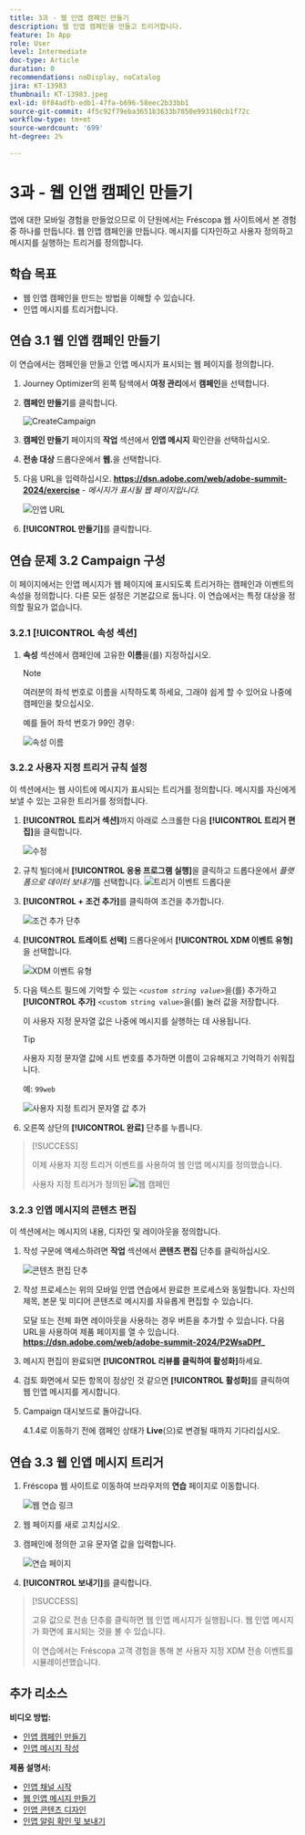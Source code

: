 ```yaml
---
title: 3과 - 웹 인앱 캠페인 만들기
description: 웹 인앱 캠페인을 만들고 트리거합니다.
feature: In App
role: User
level: Intermediate
doc-type: Article
duration: 0
recommendations: noDisplay, noCatalog
jira: KT-13983
thumbnail: KT-13983.jpeg
exl-id: 0f84adfb-edb1-47fa-b696-58eec2b33bb1
source-git-commit: 4f5c92f79eba3651b3633b7850e993160cb1f72c
workflow-type: tm+mt
source-wordcount: '699'
ht-degree: 2%

---
```


# 3과 - 웹 인앱 캠페인 만들기

앱에 대한 모바일 경험을 만들었으므로 이 단원에서는 Fréscopa 웹 사이트에서 본 경험 중 하나를 만듭니다. 웹 인앱 캠페인을 만듭니다. 메시지를 디자인하고 사용자 정의하고 메시지를 실행하는 트리거를 정의합니다.

## 학습 목표

* 웹 인앱 캠페인을 만드는 방법을 이해할 수 있습니다.
* 인앱 메시지를 트리거합니다.

## 연습 3.1 웹 인앱 캠페인 만들기

이 연습에서는 캠페인을 만들고 인앱 메시지가 표시되는 웹 페이지를 정의합니다.

1. Journey Optimizer의 왼쪽 탐색에서 **여정 관리**&#x200B;에서 **캠페인**&#x200B;을 선택합니다.

1. **캠페인 만들기**&#x200B;를 클릭합니다.

   ![CreateCampaign](/help/summit/l820-lab-workbook/assets/4-1-create-campaign.png)

1. **캠페인 만들기** 페이지의 **작업** 섹션에서 **인앱 메시지** 확인란을 선택하십시오.

1. **전송 대상** 드롭다운에서 **웹.**&#x200B;을 선택합니다.

1. 다음 URL을 입력하십시오. **https://dsn.adobe.com/web/adobe-summit-2024/exercise** - *메시지가 표시될 웹 페이지입니다.*

   ![인앱 URL](/help/summit/l820-lab-workbook/assets/4-1-1-in-app-url.png)

1. **[!UICONTROL 만들기]**&#x200B;를 클릭합니다.

## 연습 문제 3.2 Campaign 구성

이 페이지에서는 인앱 메시지가 웹 페이지에 표시되도록 트리거하는 캠페인과 이벤트의 속성을 정의합니다. 다른 모든 설정은 기본값으로 둡니다. 이 연습에서는 특정 대상을 정의할 필요가 없습니다.

### 3.2.1 [!UICONTROL 속성 섹션]

1. **속성** 섹션에서 캠페인에 고유한 **이름**&#x200B;을(를) 지정하십시오.

   >[!NOTE]
   > 여러분의 좌석 번호로 이름을 시작하도록 하세요, 그래야 쉽게 할 수 있어요
   > 나중에 캠페인을 찾으십시오.
   > 
   > 예를 들어 좌석 번호가 99인 경우: 
   >
   > ![속성 이름](/help/summit/l820-lab-workbook/assets/4-1-2-properties-name.png)


### 3.2.2 사용자 지정 트리거 규칙 설정

이 섹션에서는 웹 사이트에 메시지가 표시되는 트리거를 정의합니다. 메시지를 자신에게 보낼 수 있는 고유한 트리거를 정의합니다.

1. **[!UICONTROL 트리거 섹션]**&#x200B;까지 아래로 스크롤한 다음 **[!UICONTROL 트리거 편집]**&#x200B;을 클릭합니다.

   ![수정](/help/summit/l820-lab-workbook/assets/3-2-1-2-edit-triggers.png)

1. 규칙 빌더에서 **[!UICONTROL 응용 프로그램 실행]**&#x200B;을 클릭하고 드롭다운에서 *플랫폼으로 데이터 보내기*를 선택합니다.
   ![트리거 이벤트 드롭다운](/help/summit/l820-lab-workbook/assets/trigger-drop-down-sent-to-platform.png)

1. **[!UICONTROL + 조건 추가]**&#x200B;를 클릭하여 조건을 추가합니다.

   ![조건 추가 단추](/help/summit/l820-lab-workbook/assets/3-2-1-3-add-condition.png)

1. **[!UICONTROL 트레이트 선택]** 드롭다운에서 **[!UICONTROL XDM 이벤트 유형]**&#x200B;을 선택합니다.

   ![XDM 이벤트 유형](/help/summit/l820-lab-workbook/assets/4-1-2-dropdown-xdm-event.png)


1. 다음 텍스트 필드에 기억할 수 있는 *`<custom string value>`*&#x200B;을(를) 추가하고 **[!UICONTROL 추가]** `<custom string value>`을(를) 눌러 값을 저장합니다.

   이 사용자 지정 문자열 값은 나중에 메시지를 실행하는 데 사용됩니다.

   >[!TIP]
   > 사용자 지정 문자열 값에 시트 번호를 추가하면 이름이 고유해지고 기억하기 쉬워집니다.
   > 
   > 예: `99web`
   > 

   ![사용자 지정 트리거 문자열 값 추가](/help/summit/l820-lab-workbook/assets/4-1-2-add-custom-trigger-dropdown.png)

1. 오른쪽 상단의 **[!UICONTROL 완료]** 단추를 누릅니다.

>[!SUCCESS]
>
>이제 사용자 지정 트리거 이벤트를 사용하여 웹 인앱 메시지를 정의했습니다.
>
>사용자 지정 트리거가 정의된 ![웹 캠페인](/help/summit/l820-lab-workbook/assets/4-1-2-2-web-campaign-with-custom-trigger.png)


### 3.2.3 인앱 메시지의 콘텐츠 편집

이 섹션에서는 메시지의 내용, 디자인 및 레이아웃을 정의합니다.

1. 작성 구문에 액세스하려면 **작업** 섹션에서 **콘텐츠 편집** 단추를 클릭하십시오.

   ![콘텐츠 편집 단추](/help/summit/l820-lab-workbook/assets/3-1-3-1-edit-content-button.png)

1. 작성 프로세스는 위의 모바일 인앱 연습에서 완료한 프로세스와 동일합니다. 자신의 제목, 본문 및 미디어 콘텐츠로 메시지를 자유롭게 편집할 수 있습니다.

   모달 또는 전체 화면 레이아웃을 사용하는 경우 버튼을 추가할 수 있습니다. 다음 URL을 사용하여 제품 페이지를 열 수 있습니다. **https://dsn.adobe.com/web/adobe-summit-2024/P2WsaDPf_**

1. 메시지 편집이 완료되면 **[!UICONTROL 리뷰를 클릭하여 활성화]**&#x200B;하세요.

1. 검토 화면에서 모든 항목이 정상인 것 같으면 **[!UICONTROL 활성화]**&#x200B;를 클릭하여 웹 인앱 메시지를 게시합니다.

1. Campaign 대시보드로 돌아갑니다.

   4.1.4로 이동하기 전에 캠페인 상태가 **Live**(으)로 변경될 때까지 기다리십시오.

## 연습 3.3 웹 인앱 메시지 트리거

1. Fréscopa 웹 사이트로 이동하여 브라우저의 **연습** 페이지로 이동합니다.

   ![웹 연습 링크](/help/summit/l820-lab-workbook/assets/4-2-frescopa-web-exercise-link.png)

1. 웹 페이지를 새로 고치십시오.

1. 캠페인에 정의한 고유 문자열 값을 입력합니다.

   ![연습 페이지](/help/summit/l820-lab-workbook/assets/4-2-exercise-page.png)

1. **[!UICONTROL 보내기]**&#x200B;를 클릭합니다.

>[!SUCCESS]
>
>고유 값으로 전송 단추를 클릭하면 웹 인앱 메시지가 실행됩니다. 웹 인앱 메시지가 화면에 표시되는 것을 볼 수 있습니다.
>
>이 연습에서는 Fréscopa 고객 경험을 통해 본 사용자 지정 XDM 전송 이벤트를 시뮬레이션했습니다.


## 추가 리소스

**비디오 방법:**

* [인앱 캠페인 만들기](/help/channels/create-an-in-app-campaign.md)
* [인앱 메시지 작성](/help/channels/author-in-app-messages.md)

**제품 설명서:**

* [인앱 채널 시작](https://experienceleague.adobe.com/ko/docs/journey-optimizer/using/in-app/get-started-in-app)
* [웹 인앱 메시지 만들기](https://experienceleague.adobe.com/ko/docs/journey-optimizer/using/in-app/create-in-app-web)
* [인앱 콘텐츠 디자인](https://experienceleague.adobe.com/ko/docs/journey-optimizer/using/in-app/design-in-app)
* [인앱 알림 확인 및 보내기](https://experienceleague.adobe.com/ko/docs/journey-optimizer/using/in-app/send-in-app)
